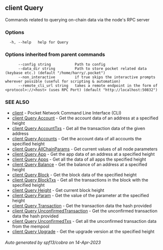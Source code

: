 ## client Query

Commands related to querying on-chain data via the node's RPC server

### Options

```
  -h, --help   help for Query
```

### Options inherited from parent commands

```
      --config string           Path to config
      --data_dir string         Path to store pocket related data (keybase etc.) (default "/home/harry/.pocket")
      --non_interactive         if true skips the interactive prompts wherever possible (useful for scripting & automation)
      --remote_cli_url string   takes a remote endpoint in the form of <protocol>://<host> (uses RPC Port) (default "http://localhost:50832")
```

### SEE ALSO

* [client](client.md)	 - Pocket Network Command Line Interface (CLI)
* [client Query Account](client_Query_Account.md)	 - Get the account data of an address at a specified height
* [client Query AccountTxs](client_Query_AccountTxs.md)	 - Get all the transaction data of the given address
* [client Query Accounts](client_Query_Accounts.md)	 - Get the account data of all accounts the specified height
* [client Query AllChainParams](client_Query_AllChainParams.md)	 - Get current values of all node parameters
* [client Query App](client_Query_App.md)	 - Get the app data of an address at a specified height
* [client Query Apps](client_Query_Apps.md)	 - Get all the data of all apps the specified height
* [client Query Balance](client_Query_Balance.md)	 - Get the balance of an address at a specified height
* [client Query Block](client_Query_Block.md)	 - Get the block data of the specified height
* [client Query BlockTxs](client_Query_BlockTxs.md)	 - Get all the transactions in the block with the specified height
* [client Query Height](client_Query_Height.md)	 - Get current block height
* [client Query Param](client_Query_Param.md)	 - Get the value of the parameter at the specified height
* [client Query Transaction](client_Query_Transaction.md)	 - Get the transaction data the hash provided
* [client Query UnconfirmedTransaction](client_Query_UnconfirmedTransaction.md)	 - Get the unconfirmed transaction data the hash provided
* [client Query UnconfirmedTxs](client_Query_UnconfirmedTxs.md)	 - Get all the unconfirmed transaction data from the mempool
* [client Query Upgrade](client_Query_Upgrade.md)	 - Get the upgrade version at the specified height

###### Auto generated by spf13/cobra on 14-Apr-2023
